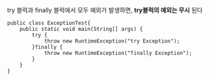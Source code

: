 try 블럭과 finally 블럭에서 모두 예외가 발생하면, **try블럭의 예외는 무시** 된다

```
public class ExceptionTest{
	public static void main(String[] args) {
		try {
			throw new RuntimeException("try Exception");
		}finally {
			throw new RuntimeException("finally Exception");
		}
	}
}
```
